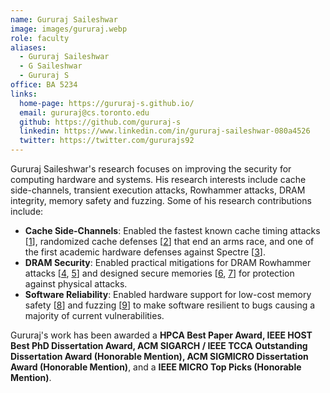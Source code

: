 ```yaml
---
name: Gururaj Saileshwar
image: images/gururaj.webp
role: faculty
aliases:
  - Gururaj Saileshwar
  - G Saileshwar
  - Gururaj S
office: BA 5234
links:
  home-page: https://gururaj-s.github.io/
  email: gururaj@cs.toronto.edu  
  github: https://github.com/gururaj-s
  linkedin: https://www.linkedin.com/in/gururaj-saileshwar-080a4526
  twitter: https://twitter.com/gururajs92
---
```


Gururaj Saileshwar's research focuses on improving the security for computing hardware and systems. His research interests include cache side-channels, transient execution attacks, Rowhammer attacks, DRAM integrity, memory safety and fuzzing. Some of his research contributions include:

   * **Cache Side-Channels**: Enabled the fastest known cache timing attacks [[1](https://gururaj-s.github.io/assets/pdf/ASPLOS21_Saileshwar.pdf)], randomized cache defenses [[2](https://gururaj-s.github.io/assets/pdf/SEC21_Saileshwar.pdf)] that end an arms race, and one of the first academic hardware defenses against Spectre [[3](https://gururaj-s.github.io/assets/pdf/MICRO19_Saileshwar.pdf)].
   * **DRAM Security**: Enabled practical mitigations for DRAM Rowhammer attacks [[4](https://gururaj-s.github.io/assets/pdf/ASPLOS22_Saileshwar.pdf), [5](https://gururaj-s.github.io/assets/pdf/ISCA22_Qureshi.pdf)] and designed secure memories [[6](https://gururaj-s.github.io/assets/pdf/HPCA18_Saileshwar.pdf), [7](https://gururaj-s.github.io/assets/pdf/MICRO18_Saileshwar.pdf)] for protection against physical attacks.
   * **Software Reliability**: Enabled hardware support for low-cost memory safety [[8](https://gururaj-s.github.io/assets/pdf/DSN21_Boivie.pdf)] and fuzzing [[9](https://gururaj-s.github.io/assets/pdf/CCS21_Ding.pdf)] to make software resilient to bugs causing a majority of current vulnerabilities.

Gururaj's work has been awarded a **HPCA Best Paper Award, IEEE HOST Best PhD Dissertation Award, ACM SIGARCH / IEEE TCCA Outstanding Dissertation Award (Honorable Mention), ACM SIGMICRO Dissertation Award (Honorable Mention)**, and a **IEEE MICRO Top Picks (Honorable Mention)**. 

